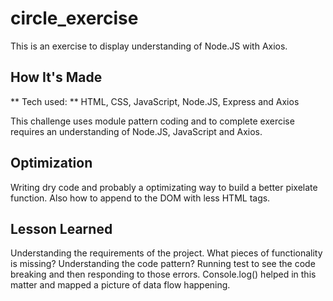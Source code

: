 # circle_exercise

This is an exercise to display understanding of Node.JS with Axios.

## How It's Made
** Tech used: ** HTML, CSS, JavaScript, Node.JS, Express and Axios

This challenge uses module pattern coding and to complete exercise requires an understanding of Node.JS, JavaScript and Axios.

## Optimization

Writing dry code and probably a optimizating way to build a better pixelate function. Also how to append to the DOM with less HTML tags.

## Lesson Learned

Understanding the requirements of the project. What pieces of functionality is missing? Understanding the code pattern? Running test to see the code breaking and then responding to those errors. Console.log() helped in this matter and mapped a picture of data flow happening.

